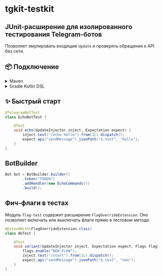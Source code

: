 # tgkit-testkit

## JUnit-расширение для изолированного тестирования Telegram-ботов

Позволяет эмулировать входящие `Update` и проверять обращения к API без сети.

## 📦 Подключение

<details>
<summary>Maven</summary>

```xml
<dependencyManagement>
    <dependencies>
        <dependency>
            <groupId>io.github.tgkit</groupId>
            <artifactId>tgkit-bom</artifactId>
            <version>0.0.1-SNAPSHOT</version>
            <type>pom</type>
            <scope>import</scope>
        </dependency>
    </dependencies>
</dependencyManagement>

<dependency>
    <groupId>io.github.tgkit</groupId>
    <artifactId>tgkit-testkit-core</artifactId>
    <scope>test</scope>
</dependency>
```
</details>
<details>
<summary>Gradle Kotlin DSL</summary>

```kotlin
implementation(platform("io.github.tgkit:tgkit-bom:0.0.1-SNAPSHOT"))
testImplementation("io.github.tgkit:tgkit-testkit-core")
```
</details>

## ✨ Быстрый старт

```java
@TelegramBotTest
class EchoBotTest {

    @Test
    void echo(UpdateInjector inject, Expectation expect) {
        inject.text("/echo hello").from(1L).dispatch();
        expect.api("sendMessage").jsonPath("$.text", "hello");
    }
}
```

## BotBuilder

```java
Bot bot = BotBuilder.builder()
        .token("TOKEN")
        .addHandler(new EchoCommands())
        .build();
```

## Фич-флаги в тестах

Модуль `flag-test` содержит расширение `FlagOverrideExtension`.
Оно позволяет включать или выключать флаги прямо в тестовом методе.

```java
@ExtendWith(FlagOverrideExtension.class)
class AbTest {

    @Test
    void variant(UpdateInjector inject, Expectation expect, Flags flags) {
        flags.enable("NEW_FLOW");
        inject.text("/start").from(1L).dispatch();
        expect.api("sendMessage").jsonPath("$.text", "new");
    }
}
```
